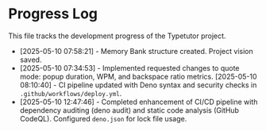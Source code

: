 # Progress Log

This file tracks the development progress of the Typetutor project.

- [2025-05-10 07:58:21] - Memory Bank structure created. Project vision saved.
- [2025-05-10 07:34:53] - Implemented requested changes to quote mode: popup
  duration, WPM, and backspace ratio metrics. [2025-05-10 08:10:40] - CI
  pipeline updated with Deno syntax and security checks in
  `.github/workflows/deploy.yml`.
- [2025-05-10 12:47:46] - Completed enhancement of CI/CD pipeline with
  dependency auditing (deno audit) and static code analysis (GitHub CodeQL).
  Configured `deno.json` for lock file usage.
